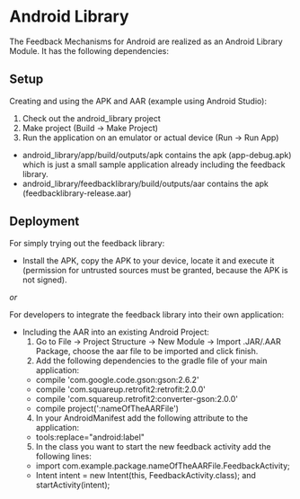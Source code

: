 # Android Library

The Feedback Mechanisms for Android are realized as an Android Library Module. It has the following dependencies:

## Setup

Creating and using the APK and AAR (example using Android Studio):

1. Check out the android_library project
2. Make project (Build -> Make Project)
3. Run the application on an emulator or actual device (Run -> Run App)
  * android_library/app/build/outputs/apk contains the apk (app-debug.apk) which is just a small sample application already including the feedback library.
  * android_library/feedbacklibrary/build/outputs/aar contains the apk (feedbacklibrary-release.aar)

## Deployment

For simply trying out the feedback library:
- Install the APK, copy the APK to your device, locate it and execute it (permission for untrusted sources must be granted, because the APK is not signed).

*or*

For developers to integrate the feedback library into their own application:
- Including the AAR into an existing Android Project:
  1. Go to File -> Project Structure -> New Module -> Import .JAR/.AAR Package, choose the aar file to be imported and click finish.
  2. Add the following dependencies to the gradle file of your main application:
    * compile 'com.google.code.gson:gson:2.6.2'
    * compile 'com.squareup.retrofit2:retrofit:2.0.0'
    * compile 'com.squareup.retrofit2:converter-gson:2.0.0'
    * compile project(':nameOfTheAARFile')
  4. In your AndroidManifest add the following attribute to the application:
    * tools:replace="android:label"
  5. In the class you want to start the new feedback activity add the following lines:
    * import com.example.package.nameOfTheAARFile.FeedbackActivity;
    * Intent intent = new Intent(this, FeedbackActivity.class); and startActivity(intent);
